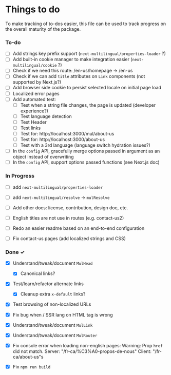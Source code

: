 # Things to do

To make tracking of to-dos easier, this file can be used to track progress on the overall maturity of the package.

### To-do

- [ ] Add strings key prefix support (`next-multilingual/properties-loader` ?)
- [ ] Add built-in cookie manager to make integration easier (`next-multilingual/cookie` ?)
- [ ] Check if we need this route: /en-us/homepage -> /en-us
- [ ] Check if we can add `title` attributes on `Link` components (not supported by Next.js?)
- [ ] Add browser side cookie to persist selected locale on initial page load
- [ ] Localized error pages
- [ ] Add automated test:
  - [ ] Test when a string file changes, the page is updated (developer experience?)
  - [ ] Test language detection
  - [ ] Test Header
  - [ ] Test links
  - [ ] Test for: http://localhost:3000/mul/about-us
  - [ ] Test for: http://localhost:3000/about-us
  - [ ] Test with a 3rd language (language switch hydration issues?)
- [ ] In the `config` API, gracefully merge options passed in argument as an object instead of overwriting
- [ ] In the `config` API, support options passed functions (see Next.js doc)

### In Progress

- [ ] add `next-multilingual/properties-loader`
- [ ] add `next-multilingual/resolve` -> `mulResolve`
- [ ] Add other docs: license, contribution, design doc, etc.
- [ ] English titles are not use in routes (e.g. contact-us2)
- [ ] Redo an easier readme based on an end-to-end configuration
- [ ] Fix contact-us pages (add localized strings and CSS)


### Done ✓

- [x] Understand/tweak/document `MulHead`
  - [x] Canonical links?
- [x] Test/learn/refactor alternate links
    - [x] Cleanup extra `x-default` links?
- [x] Test browsing of non-localized URLs
- [x] Fix bug when / SSR lang on HTML tag is wrong
- [x] Understand/tweak/document `MulLink`
- [x] Understand/tweak/document `MulRouter`
- [x] Fix console error when loading non-english pages: Warning: Prop `href` did not match. Server: "/fr-ca/%C3%A0-propos-de-nous" Client: "/fr-ca/about-us"s
- [x] Fix `npm run build`

